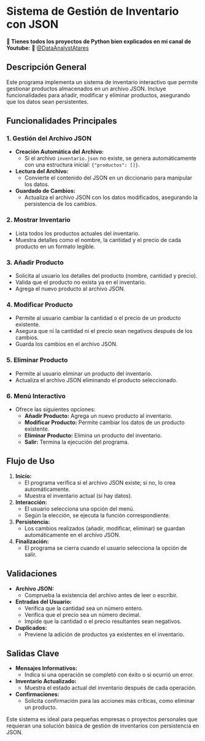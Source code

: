 ﻿# Sistema de Gestión de Inventario con JSON

**📢 Tienes todos los proyectos de Python bien explicados en mi canal de Youtube:**
 🔗 [@DataAnalystAtares](https://www.youtube.com/@DataAnalystAtares)

## Descripción General

Este programa implementa un sistema de inventario interactivo que permite gestionar productos almacenados en un archivo JSON. Incluye funcionalidades para añadir, modificar y eliminar productos, asegurando que los datos sean persistentes.

## Funcionalidades Principales

### 1. Gestión del Archivo JSON

-   **Creación Automática del Archivo:**
    -   Si el archivo `inventario.json` no existe, se genera automáticamente con una estructura inicial: `{"productos": []}`.
-   **Lectura del Archivo:**
    -   Convierte el contenido del JSON en un diccionario para manipular los datos.
-   **Guardado de Cambios:**
    -   Actualiza el archivo JSON con los datos modificados, asegurando la persistencia de los cambios.

### 2. Mostrar Inventario

-   Lista todos los productos actuales del inventario.
-   Muestra detalles como el nombre, la cantidad y el precio de cada producto en un formato legible.

### 3. Añadir Producto

-   Solicita al usuario los detalles del producto (nombre, cantidad y precio).
-   Valida que el producto no exista ya en el inventario.
-   Agrega el nuevo producto al archivo JSON.

### 4. Modificar Producto

-   Permite al usuario cambiar la cantidad o el precio de un producto existente.
-   Asegura que ni la cantidad ni el precio sean negativos después de los cambios.
-   Guarda los cambios en el archivo JSON.

### 5. Eliminar Producto

-   Permite al usuario eliminar un producto del inventario.
-   Actualiza el archivo JSON eliminando el producto seleccionado.

### 6. Menú Interactivo

-   Ofrece las siguientes opciones:
    -   **Añadir Producto:** Agrega un nuevo producto al inventario.
    -   **Modificar Producto:** Permite cambiar los datos de un producto existente.
    -   **Eliminar Producto:** Elimina un producto del inventario.
    -   **Salir:** Termina la ejecución del programa.

## Flujo de Uso

1.  **Inicio:**
    -   El programa verifica si el archivo JSON existe; si no, lo crea automáticamente.
    -   Muestra el inventario actual (si hay datos).
2.  **Interacción:**
    -   El usuario selecciona una opción del menú.
    -   Según la elección, se ejecuta la función correspondiente.
3.  **Persistencia:**
    -   Los cambios realizados (añadir, modificar, eliminar) se guardan automáticamente en el archivo JSON.
4.  **Finalización:**
    -   El programa se cierra cuando el usuario selecciona la opción de salir.

## Validaciones

-   **Archivo JSON:**
    -   Comprueba la existencia del archivo antes de leer o escribir.
-   **Entradas del Usuario:**
    -   Verifica que la cantidad sea un número entero.
    -   Verifica que el precio sea un número decimal.
    -   Impide que la cantidad o el precio resultantes sean negativos.
-   **Duplicados:**
    -   Previene la adición de productos ya existentes en el inventario.

## Salidas Clave

-   **Mensajes Informativos:**
    -   Indica si una operación se completó con éxito o si ocurrió un error.
-   **Inventario Actualizado:**
    -   Muestra el estado actual del inventario después de cada operación.
-   **Confirmaciones:**
    -   Solicita confirmación para las acciones más críticas, como eliminar un producto.

Este sistema es ideal para pequeñas empresas o proyectos personales que requieran una solución básica de gestión de inventarios con persistencia en JSON.
